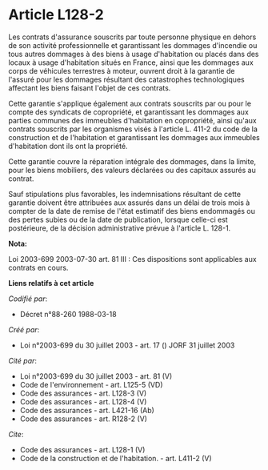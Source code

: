 # Article L128-2

Les contrats d'assurance souscrits par toute personne physique en dehors de son activité professionnelle et garantissant les
dommages d'incendie ou tous autres dommages à des biens à usage d'habitation ou placés dans des locaux à usage d'habitation
situés en France, ainsi que les dommages aux corps de véhicules terrestres à moteur, ouvrent droit à la garantie de l'assuré
pour les dommages résultant des catastrophes technologiques affectant les biens faisant l'objet de ces contrats. 

Cette garantie s'applique également aux contrats souscrits par ou pour le compte des syndicats de copropriété, et
garantissant les dommages aux parties communes des immeubles d'habitation en copropriété, ainsi qu'aux contrats souscrits par
les organismes visés à l'article L. 411-2 du code de la construction et de l'habitation et garantissant les dommages aux
immeubles d'habitation dont ils ont la propriété. 

Cette garantie couvre la réparation intégrale des dommages, dans la limite, pour les biens mobiliers, des valeurs déclarées
ou des capitaux assurés au contrat. 

Sauf stipulations plus favorables, les indemnisations résultant de cette garantie doivent être attribuées aux assurés dans un
délai de trois mois à compter de la date de remise de l'état estimatif des biens endommagés ou des pertes subies ou de la
date de publication, lorsque celle-ci est postérieure, de la décision administrative prévue à l'article L. 128-1.

**Nota:**

Loi 2003-699 2003-07-30 art. 81 III : Ces dispositions sont applicables aux contrats en cours.

**Liens relatifs à cet article**

_Codifié par_:

  - Décret n°88-260 1988-03-18

_Créé par_:

  - Loi n°2003-699 du 30 juillet 2003 - art. 17 () JORF 31 juillet 2003

_Cité par_:

  - Loi n°2003-699 du 30 juillet 2003 - art. 81 (V)
  - Code de l'environnement - art. L125-5 (VD)
  - Code des assurances - art. L128-3 (V)
  - Code des assurances - art. L128-4 (V)
  - Code des assurances - art. L421-16 (Ab)
  - Code des assurances - art. R128-2 (V)

_Cite_:

  - Code des assurances - art. L128-1 (V)
  - Code de la construction et de l'habitation. - art. L411-2 (V)
